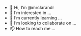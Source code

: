 - 👋 Hi, I’m @mrclarandr
- 👀 I’m interested in ...
- 🌱 I’m currently learning ...
- 💞️ I’m looking to collaborate on ...
- 📫 How to reach me ...

<!---
mrclarandr/mrclarandr is a ✨ special ✨ repository because its `README.md` (this file) appears on your GitHub profile.
You can click the Preview link to take a look at your changes.
--->

